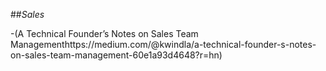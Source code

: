 ##_Sales_

-(A Technical Founder’s Notes on Sales Team Managementhttps://medium.com/@kwindla/a-technical-founder-s-notes-on-sales-team-management-60e1a93d4648?r=hn)

